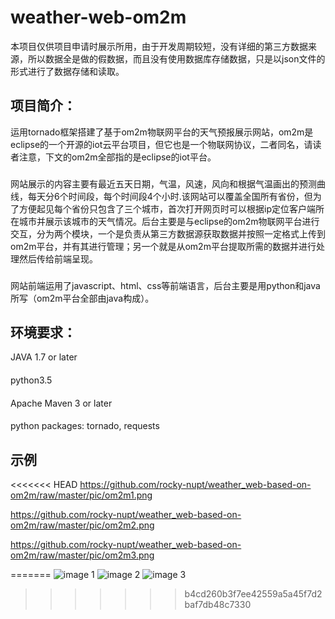 # weather-web-om2m

本项目仅供项目申请时展示所用，由于开发周期较短，没有详细的第三方数据来源，所以数据全是做的假数据，而且没有使用数据库存储数据，只是以json文件的形式进行了数据存储和读取。

## 项目简介：
运用tornado框架搭建了基于om2m物联网平台的天气预报展示网站，om2m是eclipse的一个开源的iot云平台项目，但它也是一个物联网协议，二者同名，请读者注意，下文的om2m全部指的是eclipse的iot平台。
###
网站展示的内容主要有最近五天日期，气温，风速，风向和根据气温画出的预测曲线，每天分6个时间段，每个时间段4个小时.该网站可以覆盖全国所有省份，但为了方便起见每个省份只包含了三个城市，首次打开网页时可以根据ip定位客户端所在城市并展示该城市的天气情况。后台主要是与eclipse的om2m物联网平台进行交互，分为两个模块，一个是负责从第三方数据源获取数据并按照一定格式上传到om2m平台，并有其进行管理；另一个就是从om2m平台提取所需的数据并进行处理然后传给前端呈现。
###
网站前端运用了javascript、html、css等前端语言，后台主要是用python和java所写（om2m平台全部由java构成）。

## 环境要求：
JAVA 1.7 or later
####
python3.5
####
Apache Maven 3 or later
####
python packages: tornado, requests

## 示例
<<<<<<< HEAD
<https://github.com/rocky-nupt/weather_web-based-on-om2m/raw/master/pic/om2m1.png>


<https://github.com/rocky-nupt/weather_web-based-on-om2m/raw/master/pic/om2m2.png>


<https://github.com/rocky-nupt/weather_web-based-on-om2m/raw/master/pic/om2m3.png>

=======
![image 1](//home/rocky/weather_web-based-on-om2m/pic/om2m1.png)
![image 2](//home/rocky/weather_web-based-on-om2m/pic/om2m2.png)
![image 3](//home/rocky/weather_web-based-on-om2m/pic/om2m3.png)
>>>>>>> b4cd260b3f7ee42559a5a45f7d2baf7db48c7330
